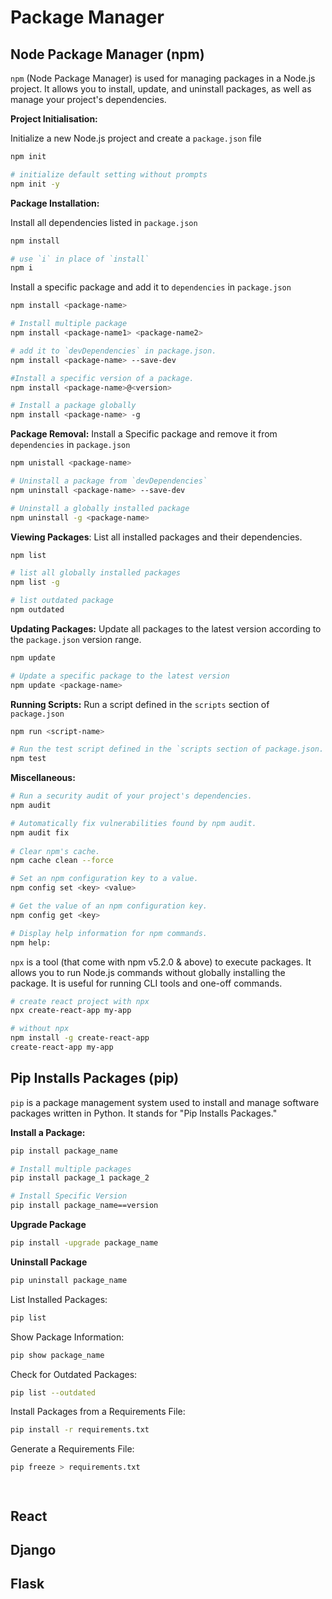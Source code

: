 # Package Manager

## Node Package Manager (npm)

`npm` (Node Package Manager) is used for managing packages in a Node.js project. It allows you to install, update, and uninstall packages, as well as manage your project's dependencies.


**Project Initialisation:** 

Initialize a new Node.js project and create a `package.json` file
```sh
npm init

# initialize default setting without prompts
npm init -y 
```
**Package Installation:**

Install all dependencies listed in `package.json`
```sh
npm install

# use `i` in place of `install` 
npm i
```

Install a specific package and add it to `dependencies` in `package.json`
```sh
npm install <package-name>

# Install multiple package
npm install <package-name1> <package-name2>

# add it to `devDependencies` in package.json.
npm install <package-name> --save-dev

#Install a specific version of a package.
npm install <package-name>@<version>

# Install a package globally
npm install <package-name> -g
```
**Package Removal:**
Install a Specific package and remove it from `dependencies` in `package.json`

```sh
npm unistall <package-name>

# Uninstall a package from `devDependencies`
npm uninstall <package-name> --save-dev

# Uninstall a globally installed package
npm uninstall -g <package-name>
```
**Viewing Packages**:
List all installed packages and their dependencies.
```sh
npm list

# list all globally installed packages
npm list -g

# list outdated package
npm outdated
```

**Updating Packages:**
Update all packages to the latest version according to the `package.json` version range.
```sh
npm update

# Update a specific package to the latest version
npm update <package-name>
```

**Running Scripts:**
Run a script defined in the `scripts` section of `package.json`
```sh
npm run <script-name>

# Run the test script defined in the `scripts section of package.json.
npm test
```

**Miscellaneous:**
```sh
# Run a security audit of your project's dependencies.
npm audit

# Automatically fix vulnerabilities found by npm audit.
npm audit fix
 
# Clear npm's cache.
npm cache clean --force

# Set an npm configuration key to a value.
npm config set <key> <value>

# Get the value of an npm configuration key.
npm config get <key>

# Display help information for npm commands.
npm help: 
```

`npx` is a tool (that come with npm v5.2.0 & above) to execute packages. It allows you to run Node.js commands without globally installing the package. It is useful for running CLI tools and one-off commands.

```sh
# create react project with npx
npx create-react-app my-app

# without npx
npm install -g create-react-app
create-react-app my-app
```

## Pip Installs Packages (pip)

`pip` is a package management system used to install and manage software packages written in Python. It stands for "Pip Installs Packages." 

**Install a Package:**
```sh
pip install package_name

# Install multiple packages
pip install package_1 package_2 

# Install Specific Version
pip install package_name==version
```
**Upgrade Package**
```sh
pip install -upgrade package_name
```
**Uninstall Package**
```sh
pip uninstall package_name
```

List Installed Packages:
```sh
pip list
```

Show Package Information:
```sh
pip show package_name
```

Check for Outdated Packages:
```sh
pip list --outdated
```

Install Packages from a Requirements File:
```sh
pip install -r requirements.txt
```
Generate a Requirements File:
```sh
pip freeze > requirements.txt
```
```sh

```
```sh
```


## React

## Django

## Flask
